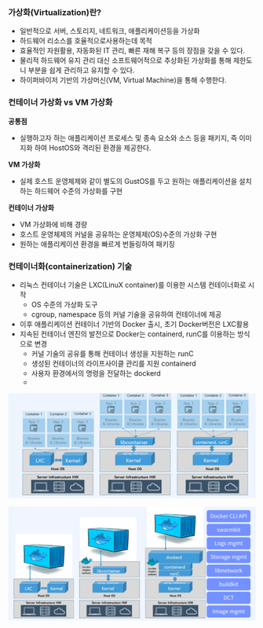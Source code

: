 ### 가상화(Virtualization)란?

- 일반적으로 서버, 스토리지, 네트워크, 애플리케이션등을 가상화
- 하드웨어 리소스를 호율적으로사용하는데 목적
- 효율적인 자원활용, 자동화된 IT 관리, 빠른 재해 복구 등의 장점을 갖을 수 있다.
- 물리적 하드웨어 유지 관리 대신 소프트웨어적으로 추상화된 가상화를 통해 제한도니 부분을 쉽게 관리하고 유지할 수 있다.
- 하이퍼바이저 기반의 가상머신(VM, Virtual Machine)을 통해 수행한다.

### 컨테이너 가상화 vs VM 가상화

**공통점**

- 실행하고자 하는 애플리케이션 프로세스 및 종속 요소와 소스 등을 패키지, 즉 이미지화 하여 HostOS와 격리된 환경을 제공한다.

**VM 가상화**

- 실제 호스트 운영체제와 같이 별도의 GustOS를 두고 원하는 애플리케이션을 설치하는 하드웨어 수준의 가상화를 구현

**컨테이너 가상화**

- VM 가상화에 비해 경량
- 호스트 운영체제의 커널을 공유하는 운영체제(OS)수준의 가상화 구현
- 원하는 애플리케이션 환경을 빠르게 번들링하여 패키징

### 컨테이너화(containerization) 기술

- 리눅스 컨테이너 기술은 LXC(LinuX container)를 이용한 시스템 컨테이너화로 시작
    - OS 수준의 가상화 도구
    - cgroup, namespace 등의 커널 기술을 공유하여 컨테이너에 제공
- 이후 애플리케이션 컨테이너 기반의 Docker 출시, 초기 Docker버전은 LXC활용
- 지속된 컨테이너 엔진의 발전으로 Docker는 containerd, runC를 이용하는 방식으로 변경
    - 커널 기술의 공유를 통해 컨테이너 생성을 지원하는 runC
    - 생성된 컨테이너의 라이프사이클 관리를 지원 containerd
    - 사용자 환경에서의 명령을 전달하는 dockerd
    - 
![컨테이너 가상화 vs VM가상화2.png](image%2F%EC%BB%A8%ED%85%8C%EC%9D%B4%EB%84%88%20%EA%B0%80%EC%83%81%ED%99%94%20vs%20VM%EA%B0%80%EC%83%81%ED%99%942.png)

![컨테이너 가상화 vs VM가상화1.png](image%2F%EC%BB%A8%ED%85%8C%EC%9D%B4%EB%84%88%20%EA%B0%80%EC%83%81%ED%99%94%20vs%20VM%EA%B0%80%EC%83%81%ED%99%941.png)